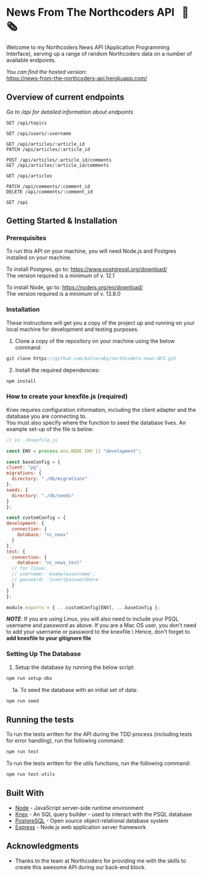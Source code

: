 # News From The Northcoders API &nbsp; :newspaper: :newspaper_roll:

Welcome to my Northcoders News API (Application Programming Interface), serving up a range of random Northcoders data on a number of available endpoints.

*You can find the hosted version:* \
https://news-from-the-northcoders-api.herokuapp.com/


## Overview of current endpoints
*Go to /api for detailed information about endpoints*

```
GET /api/topics

GET /api/users/:username

GET /api/articles/:article_id
PATCH /api/articles/:article_id

POST /api/articles/:article_id/comments
GET /api/articles/:article_id/comments

GET /api/articles

PATCH /api/comments/:comment_id
DELETE /api/comments/:comment_id

GET /api
```


## Getting Started & Installation
  ### Prerequisites

  To run this API on your machine, you will need Node.js and Postgres installed on your machine.

  To install Postgres, go to: https://www.postgresql.org/download/ \
  The version required is a minimum of v. 12.1

  To install Node, go to: https://nodejs.org/en/download/ \
  The version required is a minimum of v. 13.8.0

  ### Installation
These instructions will get you a copy of the project up and running on your local machine for development and testing purposes.

1. Clone a copy of the repository on your machine using the below command:

```javascript
git clone https://github.com/katieraby/northcoders-news-API.git
```

2. Install the required dependencies:

```javascript
npm install
```

  ### How to create your knexfile.js (required)
  
  Knex requires configuration information, including the client adapter and the database you are connecting to.\
  You must also specify where the function to seed the database lives. An example set-up of the file is below:
  
  ```javascript
  // in ./knexfile.js

const ENV = process.env.NODE_ENV || "development";

const baseConfig = {
  client: "pg",
  migrations: {
    directory: "./db/migrations"
  },
  seeds: {
    directory: "./db/seeds"
  }
};

const customConfig = {
  development: {
    connection: {
      database: "nc_news"
    }
  },
  test: {
    connection: {
      database: "nc_news_test"
    // for linux:
    // username: 'exampleusername',
    // password: 'insertpasswordhere'
    }
  }
};

module.exports = { ...customConfig[ENV], ...baseConfig };
```
  
  _**NOTE**_: If you are using Linux, you will also need to include your PSQL username and password as above. If you are a Mac OS user, you don't need to add your username or password to the knexfile.\ Hence, don't forget to __add knexfile to your gitignore file__
  
  ### Setting Up The Database
  
1. Setup the database by running the below script:
```javascript
npm run setup-dbs
```

&nbsp; &nbsp; 1a. To seed the database with an initial set of data:
  ```javascript
  npm run seed
  ```


## Running the tests

To run the tests written for the API during the TDD process (including tests for error handling), run the following command:
```javascript
npm run test
```

To run the tests written for the utils functions, run the following command:
```javascript
npm run test-utils
```

## Built With

- [Node](https://nodejs.org/en/) - JavaScript server-side runtime environment
- [Knex](https://knexjs.org) - An SQL query builder - used to interact with the PSQL database
- [PostgreSQL](https://www.postgresql.org/) - Open source object-relational database system
- [Express](https://expressjs.com/) - Node.js web application server framework


## Acknowledgments

- Thanks to the team at Northcoders for providing me with the skills to create this awesome API during our back-end block. 
